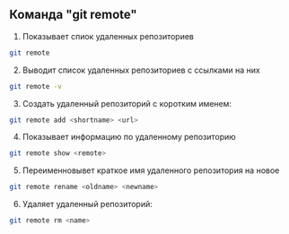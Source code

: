 ## Команда "git remote"

1. Показывает спиок удаленных репозиториев
```bash
git remote
```
2. Выводит список удаленных репозиториев с ссылками на них
```bash
git remote -v
```
3. Создать удаленный репозиторий с коротким именем:
```bash
git remote add <shortname> <url>
```
4. Показывает информацию по удаленному репозиторию
```bash
git remote show <remote>
```
5. Переименновывет краткое имя удаленного репозитория на новое
```bash
git remote rename <oldname> <newname>
```
6. Удаляет удаленный репозиторий: 
```bash
git remote rm <name>
```
